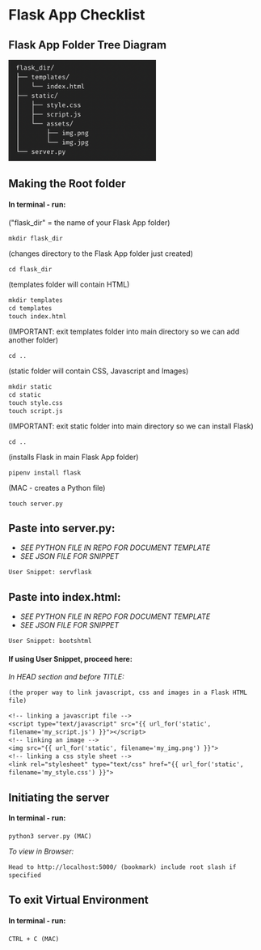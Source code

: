 # Flask App Checklist
## Flask App Folder Tree Diagram
<img src="flask-folder-tree.png" alt="Flask Folder Tree Diagram" height=200px>

## Making the Root folder
#### In terminal - run:
("flask_dir" = the name of your Flask App folder)

```
mkdir flask_dir 
```
(changes directory to the Flask App folder just created)
```
cd flask_dir 
```
(templates folder will contain HTML)

```
mkdir templates 
cd templates
touch index.html
```
(IMPORTANT: exit templates folder into main directory so we can add another folder)
```
cd ..
```
(static folder will contain CSS, Javascript and Images)
```
mkdir static
cd static
touch style.css
touch script.js
```
(IMPORTANT: exit static folder into main directory so we can install Flask)
```
cd .. 
```
(installs Flask in main Flask App folder)
```
pipenv install flask 
```
(MAC - creates a Python file)
```
touch server.py 
```

## Paste into server.py:
- <em> SEE PYTHON FILE IN REPO FOR DOCUMENT TEMPLATE </em>
- <em> SEE JSON FILE FOR SNIPPET </em>
```
User Snippet: servflask
```

## Paste into index.html:
- <em> SEE PYTHON FILE IN REPO FOR DOCUMENT TEMPLATE </em>
- <em> SEE JSON FILE FOR SNIPPET </em>
```
User Snippet: bootshtml
```
#### If using User Snippet, proceed here:
<em>In HEAD section and before TITLE:</em>
```
(the proper way to link javascript, css and images in a Flask HTML file)
```

```
<!-- linking a javascript file -->
<script type="text/javascript" src="{{ url_for('static', filename='my_script.js') }}"></script>
<!-- linking an image -->
<img src="{{ url_for('static', filename='my_img.png') }}">
<!-- linking a css style sheet -->
<link rel="stylesheet" type="text/css" href="{{ url_for('static', filename='my_style.css') }}">
```

## Initiating the server
#### In terminal - run:
```
python3 server.py (MAC)
```

<em>To view in Browser:</em>
```
Head to http://localhost:5000/ (bookmark) include root slash if specified
```
## To exit Virtual Environment
#### In terminal - run:
```
CTRL + C (MAC)
```
